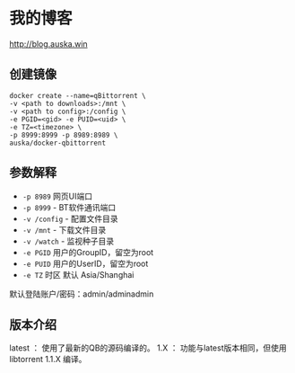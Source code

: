 # 我的博客
http://blog.auska.win

## 创建镜像

```
docker create --name=qBittorrent \
-v <path to downloads>:/mnt \
-v <path to config>:/config \
-e PGID=<gid> -e PUID=<uid> \
-e TZ=<timezone> \
-p 8999:8999 -p 8989:8989 \
auska/docker-qbittorrent
```

## 参数解释

* `-p 8989` 网页UI端口
* `-p 8999` - BT软件通讯端口
* `-v /config` - 配置文件目录
* `-v /mnt` - 下载文件目录
* `-v /watch` - 监视种子目录
* `-e PGID` 用户的GroupID，留空为root
* `-e PUID` 用户的UserID，留空为root
* `-e TZ` 时区 默认 Asia/Shanghai

默认登陆账户/密码：admin/adminadmin

## 版本介绍

latest ： 使用了最新的QB的源码编译的。
1.X    ： 功能与latest版本相同，但使用libtorrent 1.1.X 编译。
